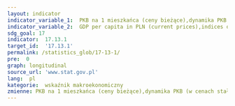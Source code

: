 ```yaml
---
layout: indicator
indicator_variable_1:  PKB na 1 mieszkańca (ceny bieżące),dynamika PKB (w cenach stałych),stopa inwestycji,dynamika cen towarów i usług konsumpcyjnych,dług sektora instytucji rządowych i samorządowych w relacji do PKB,wynik sektora instytucji rządowych i samorządowych w relacji do PKB
indicator_variable_2:  GDP per capita in PLN (current prices),indices of GDP (constant prices),investment rate,indices of prices of consumer goods and services,general government debt in relation to GDP,general government result in relation to GDP
sdg_goal: 17
indicator:  17.13.1
target_id:  '17.13.1'
permalink: /statistics_glob/17-13-1/
pre:  0
graph: longitudinal
source_url: 'www.stat.gov.pl'
lang:  pl
kategorie:  wskaźnik makroekonomiczny
zmienne: PKB na 1 mieszkańca (ceny bieżące),dynamika PKB (w cenach stałych),stopa inwestycji,dynamika cen towarów i usług konsumpcyjnych,dług sektora instytucji rządowych i samorządowych w relacji do PKB,wynik sektora instytucji rządowych i samorządowych w relacji do PKB
---
```

